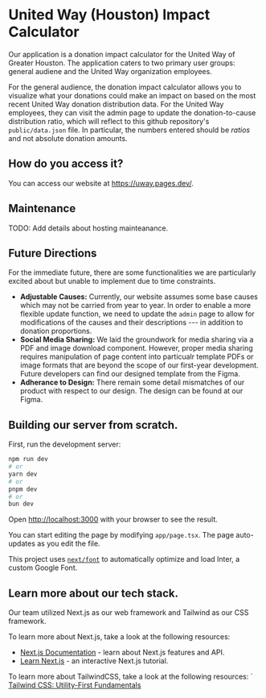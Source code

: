 # United Way (Houston) Impact Calculator

Our application is a donation impact calculator for the United Way of Greater Houston. The application caters to two primary user groups: general audiene and the United Way organization employees.

For the general audience, the donation impact calculator allows you to visualize what your donations could make an impact on based on the most recent United Way donation distribution data. For the United Way employees, they can visit the admin page to update the donation-to-cause distribution ratio, which will reflect to this github repository's `public/data.json` file. In particular, the numbers entered should be _ratios_ and not absolute donation amounts.

## How do you access it?

You can access our website at https://uway.pages.dev/.

## Maintenance

TODO: Add details about hosting mainteanance.

## Future Directions

For the immediate future, there are some functionalities we are particularly excited about but unable to implement due to time constraints.

- **Adjustable Causes:** Currently, our website assumes some base causes which may not be carried from year to year. In order to enable a more flexible update function, we need to update the `admin` page to allow for modifications of the causes and their descriptions --- in addition to donation proportions.
- **Social Media Sharing:** We laid the groundwork for media sharing via a PDF and image download component. However, proper media sharing requires manipulation of page content into particualr template PDFs or image formats that are beyond the scope of our first-year development. Future developers can find our designed template from the Figma.
- **Adherance to Design:** There remain some detail mismatches of our product with respect to our design. The design can be found at our Figma.

## Building our server from scratch.

First, run the development server:

```bash
npm run dev
# or
yarn dev
# or
pnpm dev
# or
bun dev
```

Open [http://localhost:3000](http://localhost:3000) with your browser to see the result.

You can start editing the page by modifying `app/page.tsx`. The page auto-updates as you edit the file.

This project uses [`next/font`](https://nextjs.org/docs/basic-features/font-optimization) to automatically optimize and load Inter, a custom Google Font.

## Learn more about our tech stack.

Our team utilized Next.js as our web framework and Tailwind as our CSS framework.

To learn more about Next.js, take a look at the following resources:

- [Next.js Documentation](https://nextjs.org/docs) - learn about Next.js features and API.
- [Learn Next.js](https://nextjs.org/learn) - an interactive Next.js tutorial.

To learn more about TailwindCSS, take a look at the following resources:
` [Tailwind CSS: Utility-First Fundamentals](https://tailwindcss.com/docs/utility-first)
